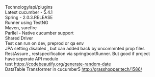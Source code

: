 Technology/api/plugins<br />
Latest cucumber - 5.4.1<br />
Spring - 2.0.3.RELEASE<br />
Runner using TestNG<br />
Maven, surefire<br />
Parllel - Native cucumber support<br />
Shared Driver<br />
Test can run on dev, preprod or qa env<br />
JPA setting disabled , but can added back by uncommnted prop files<br />
RestAssure , restspecification via springbootRunner. But good if project have seperate API module<br />
test https://codebeautify.org/generate-random-date<br />
DataTable Transformer in cucumber5 http://grasshopper.tech/1586/<br />
